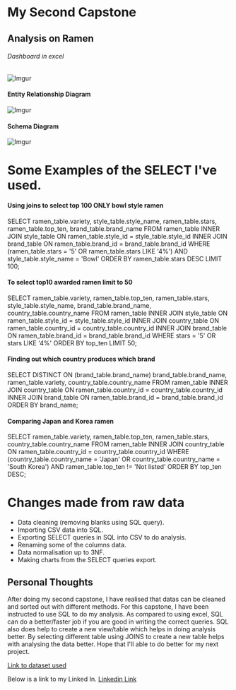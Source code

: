 # My Second Capstone
## Analysis on Ramen
###### Dashboard in excel
![Imgur](https://imgur.com/JBzIwiw.png)

#### Entity Relationship Diagram
![Imgur](https://imgur.com/P0l2mQd.png)
#### Schema Diagram
![Imgur](https://imgur.com/nPiy9qY.png)


# Some Examples of the SELECT I've used.
#### Using joins to select top 100 ONLY bowl style ramen
SELECT 
ramen_table.variety, 
style_table.style_name, 
ramen_table.stars,
ramen_table.top_ten,
brand_table.brand_name
FROM ramen_table
INNER JOIN style_table
ON ramen_table.style_id = style_table.style_id
INNER JOIN brand_table
ON ramen_table.brand_id = brand_table.brand_id
WHERE (ramen_table.stars = '5' OR ramen_table.stars LIKE '4%')
AND style_table.style_name = 'Bowl'
ORDER BY ramen_table.stars DESC
LIMIT 100;

#### To select top10 awarded ramen limit to 50
SELECT
ramen_table.variety,
ramen_table.top_ten,
ramen_table.stars,
style_table.style_name,
brand_table.brand_name,
country_table.country_name
FROM ramen_table
INNER JOIN style_table
ON ramen_table.style_id = style_table.style_id
INNER JOIN country_table
ON ramen_table.country_id = country_table.country_id
INNER JOIN brand_table
ON ramen_table.brand_id = brand_table.brand_id
WHERE stars = '5' OR stars LIKE '4%'
ORDER BY top_ten
LIMIT 50;

#### Finding out which country produces which brand
SELECT
DISTINCT ON (brand_table.brand_name) brand_table.brand_name,
ramen_table.variety,
country_table.country_name
FROM ramen_table
INNER JOIN country_table
ON ramen_table.country_id = country_table.country_id
INNER JOIN brand_table
ON ramen_table.brand_id = brand_table.brand_id
ORDER BY brand_name;

#### Comparing Japan and Korea ramen
SELECT
ramen_table.variety,
ramen_table.top_ten,
ramen_table.stars,
country_table.country_name
FROM ramen_table
INNER JOIN country_table
ON ramen_table.country_id = country_table.country_id
WHERE (country_table.country_name = 'Japan' OR country_table.country_name = 'South Korea')
AND ramen_table.top_ten != 'Not listed'
ORDER BY top_ten DESC;


# Changes made from raw data
- Data cleaning (removing blanks using SQL query).
- Importing CSV data into SQL.
- Exporting SELECT queries in SQL into CSV to do analysis.
- Renaming some of the columns data.
- Data normalisation up to 3NF.
- Making charts from the SELECT queries export.


## Personal Thoughts
After doing my second capstone, I have realised that datas can be cleaned and sorted out with different methods.
For this capstone, I have been instructed to use SQL to do my analysis.
As compared to using excel, SQL can do a better/faster job if you are good in writing the correct queries.
SQL also does help to create a new view/table which helps in doing analysis better.
By selecting different table using JOINS to create a new table helps with analysing the data better.
Hope that I'll able to do better for my next project.



[Link to dataset used](https://www.kaggle.com/datasets/residentmario/ramen-ratings)


Below is a link to my Linked In.
[Linkedin Link](https://www.linkedin.com/in/see-jun-wong-b33922263/)


